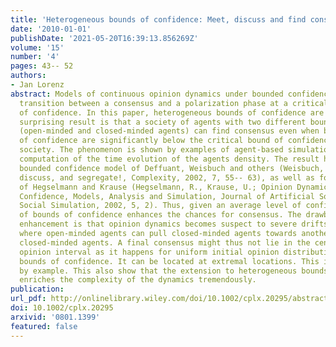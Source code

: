 ```yaml
---
title: 'Heterogeneous bounds of confidence: Meet, discuss and find consensus!'
date: '2010-01-01'
publishDate: '2021-05-20T16:39:13.856269Z'
volume: '15'
number: '4'
pages: 43-- 52
authors:
- Jan Lorenz
abstract: Models of continuous opinion dynamics under bounded confidence show a sharp
  transition between a consensus and a polarization phase at a critical global bound
  of confidence. In this paper, heterogeneous bounds of confidence are studied. The
  surprising result is that a society of agents with two different bounds of confidence
  (open-minded and closed-minded agents) can find consensus even when both bounds
  of confidence are significantly below the critical bound of confidence of a homogeneous
  society. The phenomenon is shown by examples of agent-based simulation and by numerical
  computation of the time evolution of the agents density. The result holds for the
  bounded confidence model of Deffuant, Weisbuch and others (Weisbuch, G. et al; Meet,
  discuss, and segregate!, Complexity, 2002, 7, 55-- 63), as well as for the model
  of Hegselmann and Krause (Hegselmann, R., Krause, U.; Opinion Dynamics and Bounded
  Confidence, Models, Analysis and Simulation, Journal of Artificial Societies and
  Social Simulation, 2002, 5, 2). Thus, given an average level of confidence, diversity
  of bounds of confidence enhances the chances for consensus. The drawback of this
  enhancement is that opinion dynamics becomes suspect to severe drifts of clusters,
  where open-minded agents can pull closed-minded agents towards another cluster of
  closed-minded agents. A final consensus might thus not lie in the center of the
  opinion interval as it happens for uniform initial opinion distributions under homogeneous
  bounds of confidence. It can be located at extremal locations. This is demonstrated
  by example. This also show that the extension to heterogeneous bounds of confidence
  enriches the complexity of the dynamics tremendously.
publication:
url_pdf: http://onlinelibrary.wiley.com/doi/10.1002/cplx.20295/abstract
doi: 10.1002/cplx.20295
arxivid: '0801.1399'
featured: false
---
```


